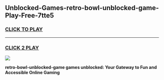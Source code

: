 
## Unblocked-Games-retro-bowl-unblocked-game-Play-Free-7tte5
<h3>
<a href="https://premium76.site?title=retro-bowl-unblocked-game&ref=23A">CLICK TO PLAY</a></h3>
<hr>

<h3>
<a href="https://premium76.site?title=retro-bowl-unblocked-game&ref=23A">CLICK 2 PLAY</a>
  
</h3>

<a href="https://premium76.site?title=retro-bowl-unblocked-game&ref=23A"><img src="https://clearcache.store/games.png"></a>


**retro-bowl-unblocked-game games unblocked: Your Gateway to Fun and Accessible Online Gaming**
